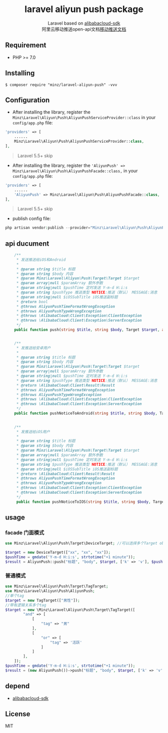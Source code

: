 <h1 align="center">laravel aliyun push package</h1>

<p align="center">
Laravel based on <a href="https://github.com/aliyun/alibabacloud-sdk">alibabacloud-sdk</a><br>
阿里云移动推送open-api文档<a href="https://help.aliyun.com/document_detail/48038.html?spm=a2c4g.11174283.6.560.12ba6d16w7Wltm">移动推送文档</a>
</p>



## Requirement

-   PHP >= 7.0

## Installing

```shell
$ composer require "minz/laravel-aliyun-push" -vvv
```

## Configuration

* After installing the library, register the `Minz\Laravel\Aliyun\Push\AliyunPushServiceProvider::class` in your `config/app.php` file:

```php
'providers' => [
    ......
    Minz\Laravel\Aliyun\Push\AliyunPushServiceProvider::class,
],
```
> Laravel 5.5+ skip

* After installing the library, register the `'AliyunPush' => Minz\Laravel\Aliyun\Push\AliyunPushFacade::class,` in your `config/app.php` file:

```php
'providers' => [
    ......
    'AliyunPush' => Minz\Laravel\Aliyun\Push\AliyunPushFacade::class,
],
```
> Laravel 5.5+ skip
* publish config file:

```php
php artisan vendor:publish --provider="Minz\Laravel\Aliyun\Push\AliyunPushServiceProvider"
```

## api ducument
```php
    /**
     * 发送推送给iOS和Android
     *
     * @param string $title 标题
     * @param string $body 内容
     * @param Minz\Laravel\Aliyun\Push\Target\Target $target 
     * @param array|null $paramArray 额外参数
     * @param string|null $pushTime 定时发送 Y-m-d H:i:s
     * @param string $pushType 推送类型 NOTICE:推送（默认） MESSAGE:消息
     * @param string|null $iOSSubTitle iOS推送副标题
     * @return bool 
     * @throws AliyunPushTimeFormatWrongException
     * @throws AliyunPushTypeWrongException
     * @throws \AlibabaCloud\Client\Exception\ClientException
     * @throws \AlibabaCloud\Client\Exception\ServerException
     */
    public function push(string $title, string $body, Target $target, array $paramArray = null, string $pushTime = null, $pushType = "NOTICE", string $iOSSubTitle = null)


    /**
     * 发推送给安卓用户
     *
     * @param string $title 标题
     * @param string $body 内容
     * @param Minz\Laravel\Aliyun\Push\Target\Target $target 
     * @param array|null $paramArray 额外参数
     * @param string|null $pushTime 定时发送 Y-m-d H:i:s
     * @param string $pushType 推送类型 NOTICE:推送（默认） MESSAGE:消息
     * @return \AlibabaCloud\Client\Result\Result
     * @throws AliyunPushTimeFormatWrongException
     * @throws AliyunPushTypeWrongException
     * @throws \AlibabaCloud\Client\Exception\ClientException
     * @throws \AlibabaCloud\Client\Exception\ServerException
     */
    public function pushNoticeToAndroid(string $title, string $body, Target $target, array $paramArray = null, string $pushTime = null, string $pushType = "NOTICE")
    

    /**
     * 发推送给iOS用户
     *
     * @param string $title 标题
     * @param string $body 内容
     * @param Minz\Laravel\Aliyun\Push\Target\Target $target 
     * @param array|null $paramArray 额外参数
     * @param string|null $pushTime 定时发送 Y-m-d H:i:s
     * @param string $pushType 推送类型 NOTICE:推送（默认） MESSAGE:消息
     * @param string|null $iOSSubTitle iOS推送副标题
     * @return \AlibabaCloud\Client\Result\Result
     * @throws AliyunPushTimeFormatWrongException
     * @throws AliyunPushTypeWrongException
     * @throws \AlibabaCloud\Client\Exception\ClientException
     * @throws \AlibabaCloud\Client\Exception\ServerException
     */
     public function pushNoticeToIOS(string $title, string $body, Target $target, array $paramArray = null, string $pushTime = null, string $pushType = "NOTICE", string $iOSSubTitle = null)     
```

## usage
### facade 门面模式
```php
use Minz\Laravel\Aliyun\Push\Target\DeviceTarget; //可以选择多个Target object

$target = new DeviceTarget(["xx", "xx", "xx"]);
$pushTime = gmdate('Y-m-d H:i:s', strtotime("+1 minute"));
$result = AliyunPush::push("标题", "body", $target, ['k' => 'v'], $pushTime, "NOTICE", "subTitle");
```

### 普通模式
```php
use Minz\Laravel\Aliyun\Push\Target\TagTarget;
use Minz\Laravel\Aliyun\Push\AliyunPush;
//单个tag
$target = new TagTarget(["男性"]);
//带有逻辑关系多个tag
$target = new \Minz\Laravel\Aliyun\Push\Target\TagTarget([
        "and" => [
            [
                "tag" => "男"
            ],
            [
                "or" => [
                    "tag" => '活跃'
                ]
            ]
        ],
    ]);
$pushTime = gmdate('Y-m-d H:i:s', strtotime("+1 minute"));
$result = (new AliyunPush())->push("标题", "body", $target, ['k' => 'v'], $pushTime, "NOTICE", "subTitle");
```

## depend
-   [alibabacloud-sdk](https://github.com/aliyun/alibabacloud-sdk)

## License
MIT

